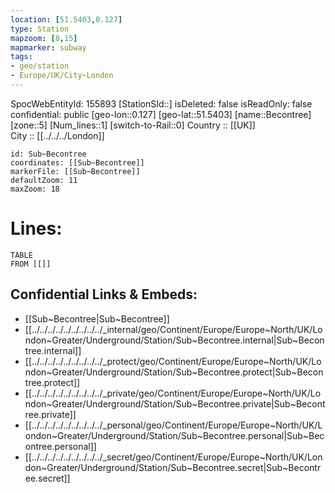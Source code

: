 ```yaml
---
location: [51.5403,0.127] 
type: Station 
mapzoom: [8,15] 
mapmarker: subway 
tags:
- geo/station
- Europe/UK/City~London
---
```

SpocWebEntityId: 155893
[StationSId::] 
isDeleted: false
isReadOnly: false
confidential: public
[geo-lon::0.127] 
[geo-lat::51.5403] 
[name::Becontree] 
[zone::5] 
[Num_lines::1] 
[switch-to-Rail::0] 
Country :: [[UK]]  
City :: [[../../../London]]  


```leaflet
id: Sub~Becontree
coordinates: [[Sub~Becontree]] 
markerFile: [[Sub~Becontree]] 
defaultZoom: 11 
maxZoom: 18
```


# Lines: 
```dataview
TABLE 
FROM [[]] 
```

## Confidential Links & Embeds: 
- [[Sub~Becontree|Sub~Becontree]] 
- [[../../../../../../../../../_internal/geo/Continent/Europe/Europe~North/UK/London~Greater/Underground/Station/Sub~Becontree.internal|Sub~Becontree.internal]] 
- [[../../../../../../../../../_protect/geo/Continent/Europe/Europe~North/UK/London~Greater/Underground/Station/Sub~Becontree.protect|Sub~Becontree.protect]] 
- [[../../../../../../../../../_private/geo/Continent/Europe/Europe~North/UK/London~Greater/Underground/Station/Sub~Becontree.private|Sub~Becontree.private]] 
- [[../../../../../../../../../_personal/geo/Continent/Europe/Europe~North/UK/London~Greater/Underground/Station/Sub~Becontree.personal|Sub~Becontree.personal]] 
- [[../../../../../../../../../_secret/geo/Continent/Europe/Europe~North/UK/London~Greater/Underground/Station/Sub~Becontree.secret|Sub~Becontree.secret]] 
